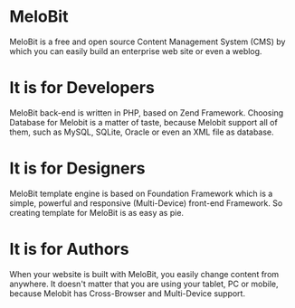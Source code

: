 MeloBit
=======

MeloBit is a free and open source Content Management System (CMS) by which you can easily build an enterprise web site or even a weblog.

It is for Developers
=====

MeloBit back-end is written in PHP, based on Zend Framework. Choosing Database for Melobit is a matter of taste, because Melobit support all of them, such as MySQL, SQLite, Oracle or even an XML file as database.

It is for Designers
=====

MeloBit template engine is based on Foundation Framework which is a simple, powerful and responsive (Multi-Device) front-end Framework. So creating template for MeloBit is as easy as pie.

It is for Authors
=====

When your website is built with MeloBit, you easily change content from anywhere. It doesn't matter that you are using your tablet, PC or mobile, because Melobit has Cross-Browser and Multi-Device support.
